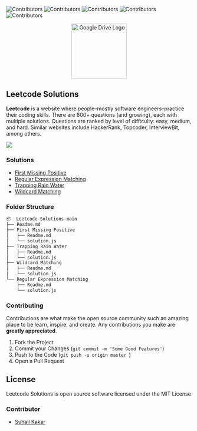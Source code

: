 ![Contributors](https://shields.io/badge/Contributor-Suhail%20Kakar-green?style=for-the-badge)
![Contributors](https://shields.io/badge/License-MIT-yellow?style=for-the-badge)
![Contributors](https://shields.io/badge/Language-JavaScript-orange?style=for-the-badge)
![Contributors](https://shields.io/badge/Issues-0%20Open-inactive?logo=mit&style=for-the-badge)
![Contributors](https://shields.io/badge/Twitter-suhailkakar-blue?style=for-the-badge)



<p align="center">
    <img width="150" height="auto" src="https://leetcode.com/static/images/LeetCode_logo.png" alt="Google Drive Logo" />
</p>


## Leetcode Solutions
**Leetcode** is a website where people–mostly software engineers–practice their coding skills. There are 800+ questions (and growing), each with multiple solutions. Questions are ranked by level of difficulty: easy, medium, and hard. Similar websites include HackerRank, Topcoder, InterviewBit, among others.

 <img src="https://i.ibb.co/SvKsBFF/screely-1624464192696.png" />

### Solutions 

 - [First Missing Positive](https://github.com/suhailkakar/Leetcode-Solutions/tree/main/First%20Missing%20Positive)
 - [Regular Expression Matching](https://github.com/suhailkakar/Leetcode-Solutions/tree/main/Regular%20Expression%20Matching)
 - [Trapping Rain Water](https://github.com/suhailkakar/Leetcode-Solutions/tree/main/Trapping%20Rain%20Water)
 - [Wildcard Matching](https://github.com/suhailkakar/Leetcode-Solutions/tree/main/Wildcard%20Matching)

### Folder Structure 

```bash 
📦  Leetcode-Solutions-main
├── Readme.md
├── First Missing Positive
│   ├── Readme.md
│   └── solution.js
├── Trapping Rain Water
│   ├── Readme.md
│   └── solution.js
├── Wildcard Matching
│   ├── Readme.md
│   └── solution.js
└── Regular Expression Matching
    ├── Readme.md
    └── solution.js
```

### Contributing

Contributions are what make the open source community such an amazing place to be learn, inspire, and create. Any contributions you make are **greatly appreciated**.

1. Fork the Project
3. Commit your Changes (`git commit -m 'Some Good Features'`)
4. Push to the Code (`git push -u origin master `)
5. Open a Pull Request

## License

Leetcode Solutions is open source software licensed under the MIT License

### Contributor

* [Suhail Kakar](https://suhailkakar.com)
